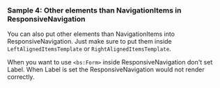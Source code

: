 ### Sample 4: Other elements than NavigationItems in ResponsiveNavigation

You can also put other elements than NavigationItems into ResponsiveNavigation.
Just make sure to put them inside  `LeftAlignedItemsTemplate` or `RightAlignedItemsTemplate`.

When you want to use `<bs:Form>` inside ResponsiveNavigation don't set Label. When Label is set the ResponsiveNavigation would not render correctly.